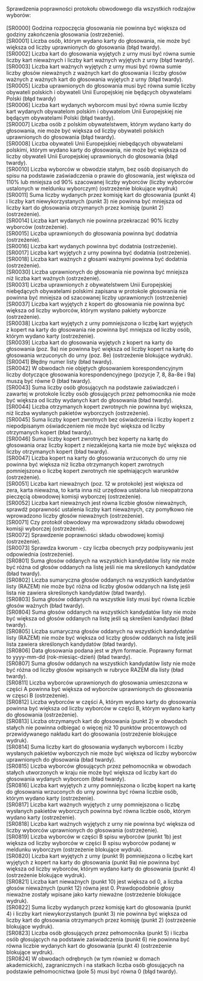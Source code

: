 Sprawdzenia poprawności protokołu obwodowego dla wszystkich rodzajów wyborów:
<br/>
<br/>[SR0000] Godzina rozpoczęcia głosowania nie powinna być większa od godziny zakończenia głosowania (ostrzeżenie).
<br/>[SR0001] Liczba osób, którym wydano karty do głosowania, nie może być większa od liczby uprawnionych do głosowania (błąd twardy).
<br/>[SR0002] Liczba kart do głosowania wyjętych z urny musi być równa sumie liczby kart nieważnych i liczby kart ważnych wyjętych z urny (błąd twardy).
<br/>[SR0003] Liczba kart ważnych wyjętych z urny musi być równa sumie liczby głosów nieważnych z ważnych kart do głosowania i liczby głosów ważnych z ważnych kart do głosowania wyjętych z urny (błąd twardy).
<br/>[SR0005] Liczba uprawnionych do głosowania musi być równa sumie liczby obywateli polskich i obywateli Unii Europejskiej nie będących obywatelami Polski (błąd twardy)
<br/>[SR0006] Liczba kart wydanych wyborcom musi być równa sumie liczby kart wydanych obywatelom polskim i obywatelom Unii Europejskiej nie będącym obywatelami Polski (błąd twardy).
<br/>[SR0007] Liczba osób z polskim obywatelstwem, którym wydano karty do głosowania, nie może być większa od liczby obywateli polskich uprawnionych do głosowania (błąd twardy).
<br/>[SR0008] Liczba obywateli Unii Europejskiej niebędących obywatelami polskimi, którym wydano karty do głosowania, nie może być większa od liczby obywateli Unii Europejskiej uprawnionych do głosowania (błąd twardy).
<br/>[SR0010] Liczba wyborców w obwodzie stałym, bez osób dopisanych do spisu na podstawie zaświadczenia o prawie do głosowania, jest większa od 110% lub mniejsza od 90% szacowanej liczby wyborców (liczby wyborców ustalonych w meldunku wyborczym) (ostrzeżenie blokujące wydruk)
<br/>[SR0011] Suma liczby wydanych przez komisję kart do głosowania (punkt 4) i liczby kart niewykorzystanych (punkt 3) nie powinna być mniejsza od liczby kart do głosowania otrzymanych przez komisję (punkt 2) (ostrzeżenie).
<br/>[SR0014] Liczba kart wydanych nie powinna przekraczać 90% liczby wyborców (ostrzeżenie).
<br/>[SR0015] Liczba uprawnionych do głosowania powinna być dodatnia (ostrzeżenie).
<br/>[SR0016] Liczba kart wydanych powinna być dodatnia (ostrzeżenie).
<br/>[SR0017] Liczba kart wyjętych z urny powinna być dodatnia (ostrzeżenie).
<br/>[SR0018] Liczba kart ważnych z głosami ważnymi powinna być dodatnia (ostrzeżenie).
<br/>[SR0030] Liczba uprawnionych do głosowania nie powinna być mniejsza niż liczba kart ważnych (ostrzeżenie).
<br/>[SR0031] Liczba uprawnionych z obywatelstwem Unii Europejskiej niebędących obywatelami polskimi zapisana w protokole głosowania nie powinna być mniejsza od szacowanej liczby uprawnionych (ostrzeżenie)
<br/>[SR0037] Liczba kart wyjętych z kopert do głosowania nie powinna być większa od liczby wyborców, którym wysłano pakiety wyborcze (ostrzeżenie).
<br/>[SR0038] Liczba kart wyjętych z urny pomniejszona o liczbę kart wyjętych z kopert na karty do głosowania nie powinna być mniejsza od liczby osób, którym wydano karty (ostrzeżenie).
<br/>[SR0039] Liczba kart do głosowania wyjętych z kopert na karty do głosowania (poz. 9a) nie powinna być większa od liczby kopert na kartę do głosowania wrzuconych do urny (poz. 8e) (ostrzeżenie blokujące wydruk).
<br/>[SR0041] Błędny numer listy (bład twardy).
<br/>[SR0042] W obwodach nie objętych głosowaniem korespondencyjnym liczby dotyczące głosowania korespondencyjnego (pozycje 7, 8, 8a-8e i 9a) muszą być równe 0 (bład twardy).
<br/>[SR0043] Suma liczby osób głosujących na podstawie zaświadczeń i zawartej w protokole liczby osób głosujących przez pełnomocnika nie może być większa od liczby wydanych kart do głosowania (bład twardy).
<br/>[SR0044] Liczba otrzymanych kopert zwrotnych nie powinna być większa, niż liczba wysłanych pakietów wyborczych (ostrzeżenie).
<br/>[SR0045] Suma liczby kopert zwrotnych bez oświadczenia i liczby kopert z niepodpisanym
oświadczeniem nie może być większa od liczby otrzymanych kopert (bład twardy).
<br/>[SR0046] Suma liczby kopert zwrotnych bez koperty na kartę do głosowania oraz liczby kopert z niezaklejoną karta nie może być większa od liczby otrzymanych kopert (bład twardy).
<br/>[SR0047] Liczba kopert na karty do głosowania wrzuconych do urny nie powinna być większa niż liczba otrzymanych kopert zwrotnych pomniejszona o liczbę kopert zwrotnych nie spełniających warunków (ostrzeżenie).
<br/>[SR0051] Liczba kart nieważnych (poz. 12 w protokole) jest większa od zera, karta nieważna, to karta inna niż urzędowa ustalona lub nieopatrzona pieczęcią obwodowej komisji wyborczej (ostrzeżenie).
<br/>[SR0052] Liczba kart nieważnych jest równa liczbie głosów nieważnych, sprawdź poprawność ustalenia liczby kart nieważnych, czy pomyłkowo nie wprowadzono liczby głosów nieważnych (ostrzeżenie).
<br/>[SR0071] Czy protokół obwodowy ma wprowadzony składu obwodowej komisji wyborczej (ostrzeżenie).
<br/>[SR0072] Sprawdzenie poprawności składu obwodowej komisji (ostrzeżenie).
<br/>[SR0073] Sprawdza kworum - czy liczba obecnych przy podpisywaniu jest odpowiednia (ostrzeżenie).
<br/>[SR0801] Suma głosów oddanych na wszystkich kandydatów listy nie może być różna od głosów oddanych na listę jeśli nie ma skreślonych kandydatów (bład twardy).
<br/>[SR0802] Liczba sumaryczna głosów oddanych na wszystkich kandydatów listy (RAZEM) nie może być różna od liczby głosów oddanych na listę jeśli lista nie zawiera skreślonych kandydatów (bład twardy).
<br/>[SR0803] Suma głosów oddanych na wszystkie listy musi być równa liczbie głosów ważnych (bład twardy).
<br/>[SR0804] Suma głosów oddanych na wszystkich kandydatów listy nie może być większa od głosów oddanych na listę jeśli są skreśleni kandydaci (bład twardy).
<br/>[SR0805] Liczba sumaryczna głosów oddanych na wszystkich kandydatów listy (RAZEM) nie może być większa od liczby głosów oddanych na listę jeśli lista zawiera skreślonych kandydatów (bład twardy).
<br/>[SR0806] Data głosowania podana jest w złym formacie. Poprawny format to yyyy-mm-dd (rok-miesiąc-dzień) (bład twardy).
<br/>[SR0807] Suma głosów oddanych na wszystkich kandydatów listy nie może być różna od liczby głosów wpisanych w rubryce RAZEM dla listy (bład twardy).
<br/>[SR0811] Liczba wyborców uprawnionych do głosowania umieszczona w części A powinna być większa od wyborców uprawnionych do głosowania w częsci B (ostrzeżenie).
<br/>[SR0812] Liczba wyborców w części A, którym wydano karty do głosowania powinna być większa od liczby wyborców w części B, którym wydano karty do głosowania (ostrzeżenie).
<br/>[SR0813] Liczba otrzymanych kart do głosowania (punkt 2) w obwodach stałych nie powinna odbiegać o więcej niż 10 punktów procentowych od przewidywanego nakładu kart do głosowania (ostrzeżenie blokujące wydruk).
<br/>[SR0814] Suma liczby kart do głosowania wydanych wyborcom i liczby wysłanych pakietów wyborczych nie może być większa od liczby wyborców uprawnionych do głosowania (bład twardy).
<br/>[SR0815] Liczba wyborców głosujących przez pełnomocnika w obwodach stałych utworzonych w kraju nie może być większa od liczby kart do głosowania wydanych wyborcom (bład twardy).
<br/>[SR0816] Liczba kart wyjętych z urny pomniejszona o liczbę kopert na kartę do głosowania wrzuconych do urny powinna być równa liczbie osób, którym wydano karty (ostrzeżenie).
<br/>[SR0817] Liczba kart ważnych wyjętych z urny pomniejszona o liczbę wysłanych pakietów wyborczych powinna być równa liczbie osób, którym wydano karty (ostrzeżenie).
<br/>[SR0818] Liczba kart ważnych wyjętych z urny nie powinna być większa od liczby wyborców uprawnionych do głosowania (ostrzeżenie).
<br/>[SR0819] Liczba wyborców w części B spisu wyborców (punkt 1b) jest większa od liczby wyborców w części B spisu wyborców podanej w meldunku wyborczym (ostrzeżenie blokujące wydruk).
<br/>[SR0820] Liczba kart wyjętych z urny (punkt 9) pomniejszona o liczbę kart wyjętych z kopert na karty
do głosowania (punkt 9a) nie powinna być większa od liczby wyborców, którym wydano karty do głosowania (punkt 4) (ostrzeżenie blokujące wydruk).
<br/>[SR0821] Liczba kart nieważnych (punkt 10) jest większa od 0, a liczba głosów nieważnych (punkt 12) równa jest 0. Prawdopodobnie głosy nieważne zostały wpisane jako karty nieważne (ostrzeżenie blokujące wydruk).
<br/>[SR0822] Suma liczby wydanych przez komisję kart do głosowania (punkt 4) i liczby kart niewykorzystanych (punkt 3) nie powinna być większa od liczby kart do głosowania otrzymanych przez komisję (punkt 2) (ostrzeżenie blokujące wydruk).
<br/>[SR0823] Liczba osób głosujących przez pełnomocnika (punkt 5) i liczba osób głosujących na podstawie zaświadczenia (punkt 6) nie powinna być równa liczbie wydanych kart do głosowania (punkt 4) (ostrzeżenie blokujące wydruk).
<br/>[SR0824] W obwodach odrębnych (w tym również w domach akademickich), zagranicznych i na statkach liczba osób głosujących na podstawie pełnomocnictwa (pole 5) musi być równa 0 (błąd twardy).
